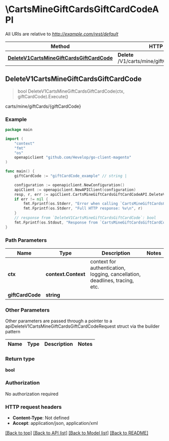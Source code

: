 # \CartsMineGiftCardsGiftCardCodeAPI

All URIs are relative to *http://example.com/rest/default*

Method | HTTP request | Description
------------- | ------------- | -------------
[**DeleteV1CartsMineGiftCardsGiftCardCode**](CartsMineGiftCardsGiftCardCodeAPI.md#DeleteV1CartsMineGiftCardsGiftCardCode) | **Delete** /V1/carts/mine/giftCards/{giftCardCode} | carts/mine/giftCards/{giftCardCode}



## DeleteV1CartsMineGiftCardsGiftCardCode

> bool DeleteV1CartsMineGiftCardsGiftCardCode(ctx, giftCardCode).Execute()

carts/mine/giftCards/{giftCardCode}



### Example

```go
package main

import (
	"context"
	"fmt"
	"os"
	openapiclient "github.com/Hevelop/go-client-magento"
)

func main() {
	giftCardCode := "giftCardCode_example" // string | 

	configuration := openapiclient.NewConfiguration()
	apiClient := openapiclient.NewAPIClient(configuration)
	resp, r, err := apiClient.CartsMineGiftCardsGiftCardCodeAPI.DeleteV1CartsMineGiftCardsGiftCardCode(context.Background(), giftCardCode).Execute()
	if err != nil {
		fmt.Fprintf(os.Stderr, "Error when calling `CartsMineGiftCardsGiftCardCodeAPI.DeleteV1CartsMineGiftCardsGiftCardCode``: %v\n", err)
		fmt.Fprintf(os.Stderr, "Full HTTP response: %v\n", r)
	}
	// response from `DeleteV1CartsMineGiftCardsGiftCardCode`: bool
	fmt.Fprintf(os.Stdout, "Response from `CartsMineGiftCardsGiftCardCodeAPI.DeleteV1CartsMineGiftCardsGiftCardCode`: %v\n", resp)
}
```

### Path Parameters


Name | Type | Description  | Notes
------------- | ------------- | ------------- | -------------
**ctx** | **context.Context** | context for authentication, logging, cancellation, deadlines, tracing, etc.
**giftCardCode** | **string** |  | 

### Other Parameters

Other parameters are passed through a pointer to a apiDeleteV1CartsMineGiftCardsGiftCardCodeRequest struct via the builder pattern


Name | Type | Description  | Notes
------------- | ------------- | ------------- | -------------


### Return type

**bool**

### Authorization

No authorization required

### HTTP request headers

- **Content-Type**: Not defined
- **Accept**: application/json, application/xml

[[Back to top]](#) [[Back to API list]](../README.md#documentation-for-api-endpoints)
[[Back to Model list]](../README.md#documentation-for-models)
[[Back to README]](../README.md)


